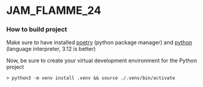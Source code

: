 # JAM_FLAMME_24

### How to build project

Make sure to have installed [poetry](https://python-poetry.org/docs/) (python package manager) and [python](https://www.pythontutorial.net/getting-started/install-python/) (language interpreter, 3.12 is better)

Now, be sure to create your virtual development environment for the Python project

```shell
> python3 -m venv install .venv && source ./.venv/bin/activate
```

